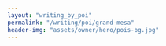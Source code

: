 ```yaml
---
layout: "writing_by_poi"
permalink: "/writing/poi/grand-mesa"
header-img: "assets/owner/hero/pois-bg.jpg"
---
```

